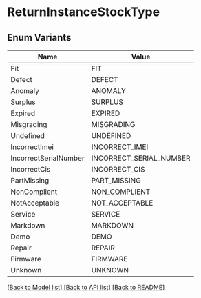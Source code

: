 # ReturnInstanceStockType

## Enum Variants

| Name | Value |
|---- | -----|
| Fit | FIT |
| Defect | DEFECT |
| Anomaly | ANOMALY |
| Surplus | SURPLUS |
| Expired | EXPIRED |
| Misgrading | MISGRADING |
| Undefined | UNDEFINED |
| IncorrectImei | INCORRECT_IMEI |
| IncorrectSerialNumber | INCORRECT_SERIAL_NUMBER |
| IncorrectCis | INCORRECT_CIS |
| PartMissing | PART_MISSING |
| NonComplient | NON_COMPLIENT |
| NotAcceptable | NOT_ACCEPTABLE |
| Service | SERVICE |
| Markdown | MARKDOWN |
| Demo | DEMO |
| Repair | REPAIR |
| Firmware | FIRMWARE |
| Unknown | UNKNOWN |


[[Back to Model list]](../README.md#documentation-for-models) [[Back to API list]](../README.md#documentation-for-api-endpoints) [[Back to README]](../README.md)


